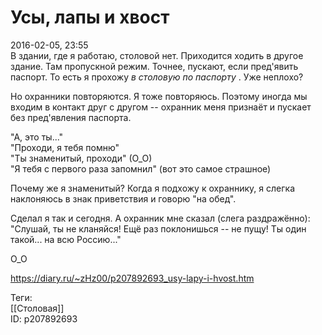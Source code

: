 Усы, лапы и хвост
==================

   
 2016-02-05, 23:55   
  В здании, где я работаю, столовой нет. Приходится ходить в другое здание. Там пропускной режим. Точнее, пускают, если пред'явить паспорт. То есть я прохожу  *в столовую по паспорту*  . Уже неплохо?   
   
 Но охранники повторяются. Я тоже повторяюсь. Поэтому иногда мы входим в контакт друг с другом -- охранник меня признаёт и пускает без пред'явления паспорта.   
   
 "А, это ты..."   
 "Проходи, я тебя помню"   
 "Ты знаменитый, проходи" (О\_О)   
 "Я тебя с первого раза запомнил" (вот это самое страшное)   
   
 Почему же я знаменитый? Когда я подхожу к охраннику, я слегка наклоняюсь в знак приветствия и говорю "на обед".   
   
 Сделал я так и сегодня. А охранник мне сказал (слега раздражённо): "Слушай, ты не кланяйся! Ещё раз поклонишься -- не пущу! Ты один такой... на всю Россию..."   
   
 О\_О   
    
 <https://diary.ru/~zHz00/p207892693_usy-lapy-i-hvost.htm>   
   
 Теги:   
 [[Столовая]]   
 ID: p207892693
